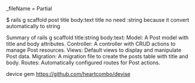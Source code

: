 \_fileName = Partial

$ rails g scaffold post title body:text
title no need :string because it convert automatically to string

Summary of rails g scaffold title:string body:text:
Model: A Post model with title and body attributes.
Controller: A controller with CRUD actions to manage Post resources.
Views: Default views to display and manipulate Post data.
Migration: A migration file to create the posts table with title and body.
Routes: Automatically configured routes for Post actions.

device gem
https://github.com/heartcombo/devise
